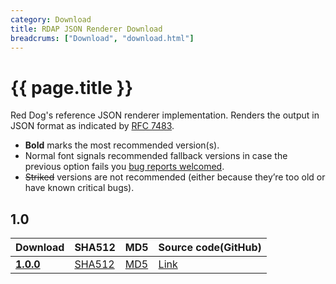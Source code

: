 ```yaml
---
category: Download
title: RDAP JSON Renderer Download
breadcrums: ["Download", "download.html"]
---
```


# {{ page.title }}

Red Dog's reference JSON renderer implementation. Renders the output in JSON format as indicated by [RFC 7483](https://tools.ietf.org/html/rfc7483).

- **Bold** marks the most recommended version(s).
- Normal font signals recommended fallback versions in case the previous option fails you [bug reports welcomed](https://github.com/NICMx/rdap-json-renderer/issues).
- ~~Striked~~ versions are not recommended (either because they’re too old or have known critical bugs).



## 1.0

|Download |SHA512    |MD5    |Source code(GitHub)|
|:--------|:---------|:------|:---------|
|[**1.0.0**](https://github.com/NICMx/releases/raw/master/RedDog/rdap-json-renderer-1.0.0.jar)|[SHA512](https://github.com/NICMx/releases/raw/master/RedDog/rdap-json-renderer-1.0.0.jar.sha)|[MD5](https://github.com/NICMx/releases/raw/master/RedDog/rdap-json-renderer-1.0.0.jar.md5)|[Link](https://github.com/NICMx/rdap-json-renderer/tree/v1.0.0)|

